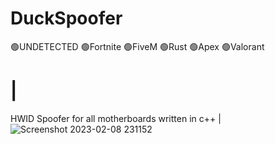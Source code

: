 # DuckSpoofer
<g-emoji class="g-emoji" alias="green_circle" fallback-src="https://github.githubassets.com/images/icons/emoji/unicode/1f7e2.png">🟢UNDETECTED</g-emoji>
<g-emoji class="g-emoji" alias="green_circle" fallback-src="https://github.githubassets.com/images/icons/emoji/unicode/1f7e2.png">🟢Fortnite</g-emoji>
<g-emoji class="g-emoji" alias="green_circle" fallback-src="https://github.githubassets.com/images/icons/emoji/unicode/1f7e2.png">🟢FiveM</g-emoji>
<g-emoji class="g-emoji" alias="green_circle" fallback-src="https://github.githubassets.com/images/icons/emoji/unicode/1f7e2.png">🟢Rust</g-emoji>
<g-emoji class="g-emoji" alias="green_circle" fallback-src="https://github.githubassets.com/images/icons/emoji/unicode/1f7e2.png">🟢Apex</g-emoji>
<g-emoji class="g-emoji" alias="green_circle" fallback-src="https://github.githubassets.com/images/icons/emoji/unicode/1f7e2.png">🟢Valorant</g-emoji>
# | 
HWID Spoofer for all motherboards written in c++ |
![Screenshot 2023-02-08 231152](https://user-images.githubusercontent.com/122778332/217732522-7db17e8a-4f46-4080-87ca-ca3cbcdaa367.png)











































